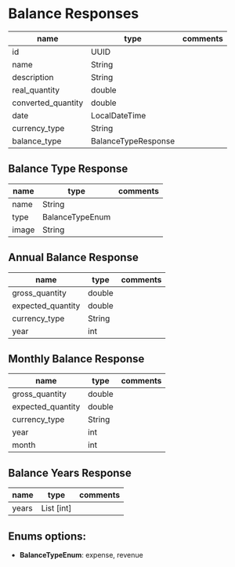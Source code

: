 # Balance Responses

| name               | type                | comments |
| ------------------ | ------------------- | -------- |
| id                 | UUID                |          |
| name               | String              |          |
| description        | String              |          |
| real_quantity      | double              |          |
| converted_quantity | double              |          |
| date               | LocalDateTime       |          |
| currency_type      | String              |          |
| balance_type       | BalanceTypeResponse |          |

## Balance Type Response

| name  | type            | comments |
| ----- | --------------- | -------- |
| name  | String          |          |
| type  | BalanceTypeEnum |          |
| image | String          |          |

## Annual Balance Response

| name              | type   | comments |
| ----------------- | ------ | -------- |
| gross_quantity    | double |          |
| expected_quantity | double |          |
| currency_type     | String |          |
| year              | int    |          |

## Monthly Balance Response

| name              | type   | comments |
| ----------------- | ------ | -------- |
| gross_quantity    | double |          |
| expected_quantity | double |          |
| currency_type     | String |          |
| year              | int    |          |
| month             | int    |          |

## Balance Years Response

| name  | type       | comments |
| ----- | ---------- | -------- |
| years | List [int] |          |

## Enums options:

* **BalanceTypeEnum**: expense, revenue
